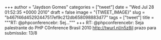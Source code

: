 
+++
author = "Jaydson Gomes"
categories = ["tweet"]
date = "Wed Jul 28 01:52:35 +0000 2010"
draft = false
image = "{TWEET_IMAGE}"
slug = "b467f46d45292447517ef9c212db658098883d77"
tags = ["tweet"]
title = """RT: @phpconferencebr: Sej..."""
+++
RT: @phpconferencebr: Seja palestrante do PHP C0nference Brasil 2010 http://twurl.nl/n5z8il prazo para submissão: 13/8
